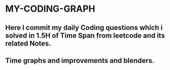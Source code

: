 # MY-CODING-GRAPH
## Here I commit my daily Coding questions which i solved in 1.5H of Time Span from leetcode and its related Notes.
## Time graphs and improvements and blenders.
